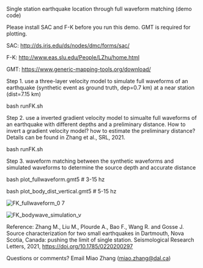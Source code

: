 Single station earthquake location through full waveform matching (demo code)

Please install SAC and F-K before you run this demo. GMT is required for plotting.

SAC: http://ds.iris.edu/ds/nodes/dmc/forms/sac/

F-K: http://www.eas.slu.edu/People/LZhu/home.html

GMT: https://www.generic-mapping-tools.org/download/

        
Step 1. use a three-layer velocity model to simulate full waveforms of an earthquake (synthetic event as ground truth, dep=0.7 km) at a near station (dist=7.15 km)

bash runFK.sh

Step 2. use a inverted gradient velocity model to simualte full waveforms of an earthquake with different depths and a preliminary distance. How to invert a gradient velocity model? how to estimate the preliminary distance? Details can be found in Zhang et al., SRL, 2021.

bash runFK.sh

Step 3. waveform matching between the synthetic waveforms and simulated waveforms to determine the source depth and accurate distance

bash plot_fullwaveform.gmt5 # 3-15 hz

bash plot_body_dist_vertical.gmt5 # 5-15 hz


![FK_fullwaveform_0 7](https://user-images.githubusercontent.com/51533859/129449648-85cf2aa0-8bda-44b3-af5e-4d87485a1e5f.jpg)

![FK_bodywave_simulation_v](https://user-images.githubusercontent.com/51533859/129449649-47c549ff-6a84-4e21-88de-736fb1c275e7.jpg)


Reference: Zhang M., Liu M., Plourde A., Bao F., Wang R. and Gosse J.  Source characterization for two small earthquakes in Dartmouth, Nova Scotia, Canada: pushing the limit of single station. Seismological Research Letters, 2021, https://doi.org/10.1785/0220200297

Questions or comments? Email Miao Zhang (miao.zhang@dal.ca)

